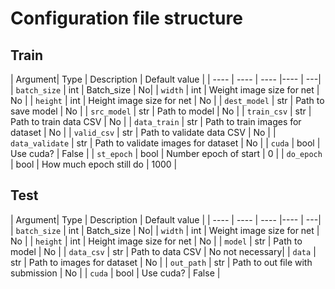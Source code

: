 # Configuration file structure

## Train

| Argument| Type | Description | Default value |
| ---- | ---- | ---- |---- | ---|
| `batch_size` | int | Batch_size | No|
| `width` | int | Weight image size for net | No |
| `height` | int | Height image size for net | No |
| `dest_model` | str | Path to save model | No |
| `src_model` | str | Path to model | No |
| `train_csv` | str | Path to train data CSV   | No |
| `data_train` | str | Path to train images for dataset   | No |
| `valid_csv` | str | Path to validate data CSV   | No |
| `data_validate` | str | Path to validate images for dataset   | No |
| `cuda` | bool | Use cuda?   | False |
| `st_epoch` | bool | Number epoch of start   | 0 |
| `do_epoch` | bool | How much epoch still do   | 1000 |

## Test

| Argument| Type | Description | Default value |
| ---- | ---- | ---- |---- | ---|
| `batch_size` | int | Batch_size | No|
| `width` | int | Weight image size for net | No |
| `height` | int | Height image size for net | No |
| `model` | str | Path to model | No |
| `data_csv` | str | Path to data CSV   | No not necessary|
| `data` | str | Path to images for dataset   | No |
| `out_path` | str | Path to  out file with submission   | No |
| `cuda` | bool | Use cuda?   | False |
